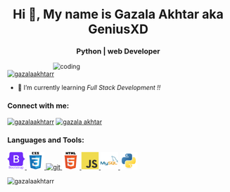 <h1 align="center">Hi 👋, My name is Gazala Akhtar aka GeniusXD</h1>
<h3 align="center">Python | web Developer</h3>
<img align="right" alt="coding" width="400" src="https://adcy.io/wp-content/uploads/2020/04/anti-hacking.gif">

<p align="left"> <a href="https://twitter.com/gazalaakhtarr" target="blank"><img src="https://img.shields.io/twitter/follow/gazalaakhtarr?logo=twitter&style=for-the-badge" alt="gazalaakhtarr" /></a> </p>

- 🌱 I’m currently learning *Full Stack Development !!*

<h3 align="left">Connect with me:</h3>
<p align="left">
<a href="https://twitter.com/gazalaakhtarr" target="blank"><img align="center" src="https://raw.githubusercontent.com/rahuldkjain/github-profile-readme-generator/master/src/images/icons/Social/twitter.svg" alt="gazalaakhtarr" height="30" width="40" /></a>
<a href="https://linkedin.com/in/gazalaakhtarr" target="blank"><img align="center" src="https://raw.githubusercontent.com/rahuldkjain/github-profile-readme-generator/master/src/images/icons/Social/linked-in-alt.svg" alt="gazala akhtar" height="30" width="40" /></a>

</p>

<h3 align="left">Languages and Tools:</h3>
<p align="left"> <a href="https://getbootstrap.com" target="_blank" rel="noreferrer"> <img src="https://raw.githubusercontent.com/devicons/devicon/master/icons/bootstrap/bootstrap-plain-wordmark.svg" alt="bootstrap" width="40" height="40"/> </a> <a href="https://www.w3schools.com/css/" target="_blank" rel="noreferrer"> <img src="https://raw.githubusercontent.com/devicons/devicon/master/icons/css3/css3-original-wordmark.svg" alt="css3" width="40" height="40"/> </a> <a href="https://git-scm.com/" target="_blank" rel="noreferrer"> <img src="https://www.vectorlogo.zone/logos/git-scm/git-scm-icon.svg" alt="git" width="40" height="40"/> </a> <a href="https://www.w3.org/html/" target="_blank" rel="noreferrer"> <img src="https://raw.githubusercontent.com/devicons/devicon/master/icons/html5/html5-original-wordmark.svg" alt="html5" width="40" height="40"/> </a> <a href="https://developer.mozilla.org/en-US/docs/Web/JavaScript" target="_blank" rel="noreferrer"> <img src="https://raw.githubusercontent.com/devicons/devicon/master/icons/javascript/javascript-original.svg" alt="javascript" width="40" height="40"/> </a> <a href="https://www.mysql.com/" target="_blank" rel="noreferrer"> <img src="https://raw.githubusercontent.com/devicons/devicon/master/icons/mysql/mysql-original-wordmark.svg" alt="mysql" width="40" height="40"/> </a> <a href="https://www.python.org" target="_blank" rel="noreferrer"> <img src="https://raw.githubusercontent.com/devicons/devicon/master/icons/python/python-original.svg" alt="python" width="40" height="40"/> </a> </p>

<p><img align="center" src="https://github-readme-stats.vercel.app/api/top-langs?username=gazalaakhtarr&show_icons=true&locale=en&layout=compact" alt="gazalaakhtarr" /></p>
